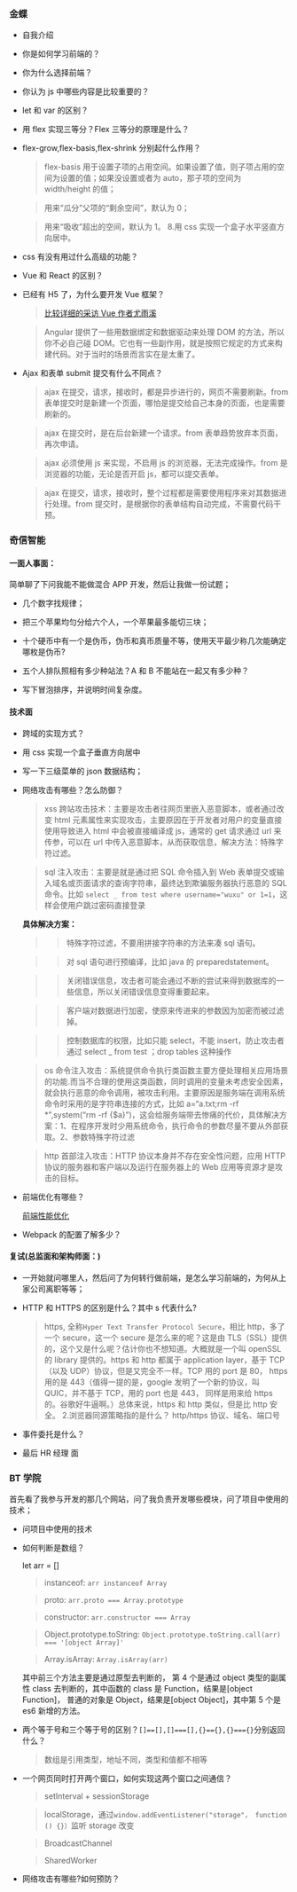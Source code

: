 ### 金蝶

- 自我介绍

- 你是如何学习前端的？

- 你为什么选择前端？

- 你认为 js 中哪些内容是比较重要的？

- let 和 var 的区别？

- 用 flex 实现三等分？Flex 三等分的原理是什么？

- flex-grow,flex-basis,flex-shrink 分别起什么作用？

  > flex-basis 用于设置子项的占用空间。如果设置了值，则子项占用的空间为设置的值；如果没设置或者为 auto，那子项的空间为 width/height 的值；

  > 用来“瓜分”父项的“剩余空间”，默认为 0；

  > 用来“吸收”超出的空间，默认为 1。 8.用 css 实现一个盒子水平竖直方向居中。

- css 有没有用过什么高级的功能？

- Vue 和 React 的区别？

- 已经有 H5 了，为什么要开发 Vue 框架？

  > [比较详细的采访 Vue 作者尤雨溪](https://www.jianshu.com/p/3092b382ee80)

  > Angular 提供了一些用数据绑定和数据驱动来处理 DOM 的方法，所以你不必自己碰 DOM。它也有一些副作用，就是按照它规定的方式来构建代码。对于当时的场景而言实在是太重了。

- Ajax 和表单 submit 提交有什么不同点？

  > ajax 在提交，请求，接收时，都是异步进行的，网页不需要刷新。from 表单提交时是新建一个页面，哪怕是提交给自己本身的页面，也是需要刷新的。

  > ajax 在提交时，是在后台新建一个请求。from 表单趋势放弃本页面，再次申请。

  > ajax 必须使用 js 来实现，不启用 js 的浏览器，无法完成操作。from 是浏览器的功能，无论是否开启 js，都可以提交表单。

  > ajax 在提交，请求，接收时，整个过程都是需要使用程序来对其数据进行处理。from 提交时，是根据你的表单结构自动完成，不需要代码干预。

### 奇信智能

#### 一面人事面：

简单聊了下问我能不能做混合 APP 开发，然后让我做一份试题；

- 几个数字找规律；

- 把三个苹果均匀分给六个人，一个苹果最多能切三块；

- 十个硬币中有一个是伪币，伪币和真币质量不等，使用天平最少称几次能确定哪枚是伪币?

- 五个人排队照相有多少种站法？A 和 B 不能站在一起又有多少种？

- 写下冒泡排序，并说明时间复杂度。

#### 技术面

- 跨域的实现方式？

- 用 css 实现一个盒子垂直方向居中

- 写一下三级菜单的 json 数据结构；

- 网络攻击有哪些？怎么防御？

  > xss 跨站攻击技术：主要是攻击者往网页里嵌入恶意脚本，或者通过改变 html 元素属性来实现攻击，主要原因在于开发者对用户的变量直接使用导致进入 html 中会被直接编译成 js，通常的 get 请求通过 url 来传参，可以在 url 中传入恶意脚本，从而获取信息，解决方法：特殊字符过滤。

  > sql 注入攻击：主要是就是通过把 SQL 命令插入到 Web 表单提交或输入域名或页面请求的查询字符串，最终达到欺骗服务器执行恶意的 SQL 命令。比如 `select _ from test where username="wuxu" or 1=1`，这样会使用户跳过密码直接登录

  **具体解决方案：**

  > > 特殊字符过滤，不要用拼接字符串的方法来凑 sql 语句。

  > > 对 sql 语句进行预编译，比如 java 的 preparedstatement。

  > > 关闭错误信息，攻击者可能会通过不断的尝试来得到数据库的一些信息，所以关闭错误信息变得重要起来。

  > > 客户端对数据进行加密，使原来传进来的参数因为加密而被过滤掉。

  > > 控制数据库的权限，比如只能 select，不能 insert，防止攻击者通过 select \_ from test ；drop tables 这种操作

  > os 命令注入攻击：系统提供命令执行类函数主要方便处理相关应用场景的功能.而当不合理的使用这类函数，同时调用的变量未考虑安全因素，就会执行恶意的命令调用，被攻击利用。主要原因是服务端在调用系统命令时采用的是字符串连接的方式，比如 a=“a.txt;rm -rf \*”,system(“rm -rf {$a}”)，这会给服务端带去惨痛的代价，具体解决方案：1、在程序开发时少用系统命令，执行命令的参数尽量不要从外部获取。2、参数特殊字符过滤

  > http 首部注入攻击：HTTP 协议本身并不存在安全性问题，应用 HTTP 协议的服务器和客户端以及运行在服务器上的 Web 应用等资源才是攻击的目标。

- 前端优化有哪些？

  [前端性能优化](https://www.cnblogs.com/liubingyjui/p/11042198.html)

- Webpack 的配置了解多少？

#### 复试(总监面和架构师面：)

- 一开始就问哪里人，然后问了为何转行做前端，是怎么学习前端的，为何从上家公司离职等等；

- HTTP 和 HTTPS 的区别是什么？其中 s 代表什么?

  > https, 全称`Hyper Text Transfer Protocol Secure`，相比 http，多了一个 secure，这一个 secure 是怎么来的呢？这是由 TLS（SSL）提供的，这个又是什么呢？估计你也不想知道。大概就是一个叫 openSSL 的 library 提供的。https 和 http 都属于 application layer，基于 TCP（以及 UDP）协议，但是又完全不一样。TCP 用的 port 是 80， https 用的是 443（值得一提的是，google 发明了一个新的协议，叫 QUIC，并不基于 TCP，用的 port 也是 443， 同样是用来给 https 的。谷歌好牛逼啊。）总体来说，https 和 http 类似，但是比 http 安全。 2.浏览器同源策略指的是什么？
  > http/https 协议、域名、端口号

- 事件委托是什么？

- 最后 HR 经理 面

### BT 学院

首先看了我参与开发的那几个网站，问了我负责开发哪些模块，问了项目中使用的技术；

- 问项目中使用的技术

- 如何判断是数组？

  let arr = []

  > instanceof: `arr instanceof Array`

  > proto: `arr.proto === Array.prototype`

  > constructor: `arr.constructor === Array`



  > Object.prototype.toString: `Object.prototype.toString.call(arr) === '[object Array]'`



  > Array.isArray: `Array.isArray(arr)`

  其中前三个方法主要是通过原型去判断的， 第 4 个是通过 object 类型的副属性 class 去判断的，其中函数的 class 是 Function，结果是[object Function]， 普通的对象是 Object，结果是[object Object]，其中第 5 个是 es6 新增的方法。

- 两个等于号和三个等于号的区别？`[]==[],[]===[],{}=={},{}==={}`分别返回什么？

  > 数组是引用类型，地址不同，类型和值都不相等

- 一个网页同时打开两个窗口，如何实现这两个窗口之间通信？

  > setInterval + sessionStorage

  > localStorage，通过`window.addEventListener("storage"， function () {}）`监听 storage 改变

  > BroadcastChannel

  > SharedWorker

- 网络攻击有哪些?如何预防？
